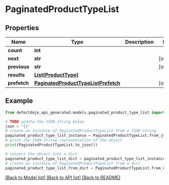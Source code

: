 # PaginatedProductTypeList


## Properties

Name | Type | Description | Notes
------------ | ------------- | ------------- | -------------
**count** | **int** |  | 
**next** | **str** |  | [optional] 
**previous** | **str** |  | [optional] 
**results** | [**List[ProductType]**](ProductType.md) |  | 
**prefetch** | [**PaginatedProductTypeListPrefetch**](PaginatedProductTypeListPrefetch.md) |  | [optional] 

## Example

```python
from defectdojo_api_generated.models.paginated_product_type_list import PaginatedProductTypeList

# TODO update the JSON string below
json = "{}"
# create an instance of PaginatedProductTypeList from a JSON string
paginated_product_type_list_instance = PaginatedProductTypeList.from_json(json)
# print the JSON string representation of the object
print(PaginatedProductTypeList.to_json())

# convert the object into a dict
paginated_product_type_list_dict = paginated_product_type_list_instance.to_dict()
# create an instance of PaginatedProductTypeList from a dict
paginated_product_type_list_from_dict = PaginatedProductTypeList.from_dict(paginated_product_type_list_dict)
```
[[Back to Model list]](../README.md#documentation-for-models) [[Back to API list]](../README.md#documentation-for-api-endpoints) [[Back to README]](../README.md)


